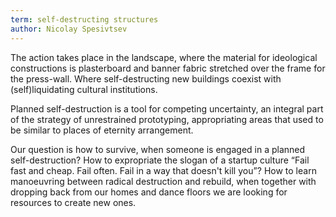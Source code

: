 ```yaml
---
term: self-destructing structures
author: Nicolay Spesivtsev
---
```

The action takes place in the landscape, where the material for ideological constructions is plasterboard and banner fabric stretched over the frame for the press-wall. Where self-destructing new buildings coexist with (self)liquidating cultural institutions.

Planned self-destruction is a tool for competing uncertainty, an integral part of the strategy of unrestrained prototyping, appropriating areas that used to be similar to places of eternity arrangement.

Our question is how to survive, when someone is engaged in a planned self-destruction? How to expropriate the slogan of a startup culture “Fail fast and cheap. Fail often. Fail in a way that doesn't kill you”? How to learn manoeuvring between radical destruction and rebuild, when together with dropping back from our homes and dance floors we are looking for resources to create new ones.
